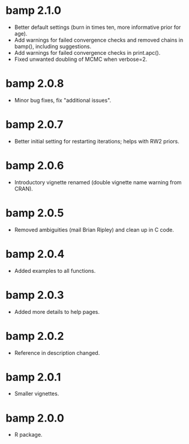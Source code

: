 # bamp 2.1.0
* Better default settings (burn in times ten, more informative prior for age).
* Add warnings for failed convergence checks and removed chains in bamp(), including suggestions.
* Add warnings for failed convergence checks in print.apc().
* Fixed unwanted doubling of MCMC when verbose=2.

# bamp 2.0.8
* Minor bug fixes, fix "additional issues".

# bamp 2.0.7
* Better initial setting for restarting iterations; helps with RW2 priors.

# bamp 2.0.6
* Introductory vignette renamed (double vignette name warning from CRAN).

# bamp 2.0.5
* Removed ambiguities (mail Brian Ripley) and clean up in C code.

# bamp 2.0.4
* Added examples to all functions.

# bamp 2.0.3
* Added more details to help pages.

# bamp 2.0.2
* Reference in description changed.

# bamp 2.0.1
* Smaller vignettes.

# bamp 2.0.0
* R package.
